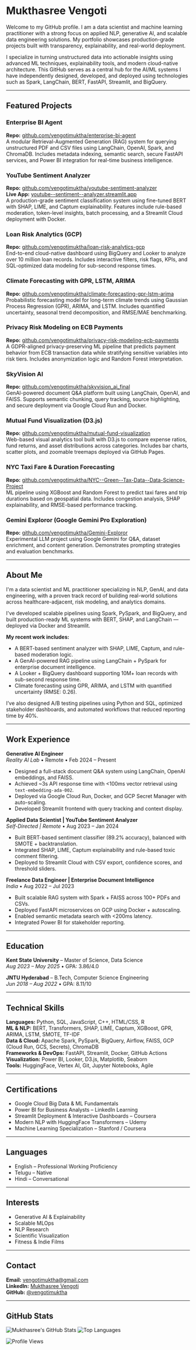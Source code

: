# Mukthasree Vengoti

Welcome to my GitHub profile. I am a data scientist and machine learning practitioner with a strong focus on applied NLP, generative AI, and scalable data engineering solutions. My portfolio showcases production-grade projects built with transparency, explainability, and real-world deployment.

I specialize in turning unstructured data into actionable insights using advanced ML techniques, explainability tools, and modern cloud-native architecture. This GitHub serves as a central hub for the AI/ML systems I have independently designed, developed, and deployed using technologies such as Spark, LangChain, BERT, FastAPI, Streamlit, and BigQuery.

---

##  Featured Projects

###  Enterprise BI Agent
**Repo:** [github.com/vengotimuktha/enterprise-bi-agent](https://github.com/vengotimuktha/enterprise-bi-agent)  
A modular Retrieval-Augmented Generation (RAG) system for querying unstructured PDF and CSV files using LangChain, OpenAI, Spark, and ChromaDB. Includes metadata indexing, semantic search, secure FastAPI services, and Power BI integration for real-time business intelligence.

###  YouTube Sentiment Analyzer
**Repo:** [github.com/vengotimuktha/youtube-sentiment-analyzer](https://github.com/vengotimuktha/youtube-sentiment-analyzer)  
**Live App:** [youtube--sentiment--analyzer.streamlit.app](https://youtube--sentiment--analyzer.streamlit.app)  
A production-grade sentiment classification system using fine-tuned BERT with SHAP, LIME, and Captum explainability. Features include rule-based moderation, token-level insights, batch processing, and a Streamlit Cloud deployment with Docker.

### Loan Risk Analytics (GCP)
**Repo:** [github.com/vengotimuktha/loan-risk-analytics-gcp](https://github.com/vengotimuktha/loan-risk-analytics-gcp)  
End-to-end cloud-native dashboard using BigQuery and Looker to analyze over 10 million loan records. Includes interactive filters, risk flags, KPIs, and SQL-optimized data modeling for sub-second response times.

###  Climate Forecasting with GPR, LSTM, ARIMA
**Repo:** [github.com/vengotimuktha/climate-forecasting-gpr-lstm-arima](https://github.com/vengotimuktha/climate-forecasting-gpr-lstm-arima)  
Probabilistic forecasting model for long-term climate trends using Gaussian Process Regression (GPR), ARIMA, and LSTM. Includes quantified uncertainty, seasonal trend decomposition, and RMSE/MAE benchmarking.

###  Privacy Risk Modeling on ECB Payments
**Repo:** [github.com/vengotimuktha/privacy-risk-modeling-ecb-payments](https://github.com/vengotimuktha/privacy-risk-modeling-ecb-payments)  
A GDPR-aligned privacy-preserving ML pipeline that predicts payment behavior from ECB transaction data while stratifying sensitive variables into risk tiers. Includes anonymization logic and Random Forest interpretation.

###  SkyVision AI
**Repo:** [github.com/vengotimuktha/skyvision_ai_final](https://github.com/vengotimuktha/skyvision_ai_final)  
GenAI-powered document Q&A platform built using LangChain, OpenAI, and FAISS. Supports semantic chunking, query tracking, source highlighting, and secure deployment via Google Cloud Run and Docker.

###  Mutual Fund Visualization (D3.js)
**Repo:** [github.com/vengotimuktha/mutual-fund-visualization](https://github.com/vengotimuktha/mutual-fund-visualization)  
Web-based visual analytics tool built with D3.js to compare expense ratios, fund returns, and asset distributions across categories. Includes bar charts, scatter plots, and zoomable treemaps deployed via GitHub Pages.

###  NYC Taxi Fare & Duration Forecasting
**Repo:** [github.com/vengotimuktha/NYC--Green--Tax-Data--Data-Science-Project](https://github.com/vengotimuktha/NYC--Green--Tax-Data--Data-Science-Project)  
ML pipeline using XGBoost and Random Forest to predict taxi fares and trip durations based on geospatial data. Includes congestion analysis, SHAP explainability, and RMSE-based performance tracking.

###  Gemini Exploror (Google Gemini Pro Exploration)
**Repo:** [github.com/vengotimuktha/Gemini-Exploror](https://github.com/vengotimuktha/Gemini-Exploror)  
Experimental LLM project using Google Gemini for Q&A, dataset enrichment, and content generation. Demonstrates prompting strategies and evaluation benchmarks.

---

##  About Me

I'm a data scientist and ML practitioner specializing in NLP, GenAI, and data engineering, with a proven track record of building real-world solutions across healthcare-adjacent, risk modeling, and analytics domains.

I've developed scalable pipelines using Spark, PySpark, and BigQuery, and built production-ready ML systems with BERT, SHAP, and LangChain — deployed via Docker and Streamlit.

**My recent work includes:**
- A BERT-based sentiment analyzer with SHAP, LIME, Captum, and rule-based moderation logic.
- A GenAI-powered RAG pipeline using LangChain + PySpark for enterprise document intelligence.
- A Looker + BigQuery dashboard supporting 10M+ loan records with sub-second response time.
- Climate forecasting using GPR, ARIMA, and LSTM with quantified uncertainty (RMSE: 0.26).

I’ve also designed A/B testing pipelines using Python and SQL, optimized stakeholder dashboards, and automated workflows that reduced reporting time by 40%.

---

##  Work Experience

**Generative AI Engineer**  
_Reality AI Lab_ • Remote • Feb 2024 – Present  
- Designed a full-stack document Q&A system using LangChain, OpenAI embeddings, and FAISS.  
- Achieved ~3s API response time with <100ms vector retrieval using `text-embedding-ada-002`.  
- Deployed via Google Cloud Run, Docker, and GCP Secret Manager with auto-scaling.  
- Developed Streamlit frontend with query tracking and context display.

**Applied Data Scientist | YouTube Sentiment Analyzer**  
_Self-Directed | Remote_ • Aug 2023 – Jan 2024  
- Built BERT-based sentiment classifier (89.2% accuracy), balanced with SMOTE + backtranslation.  
- Integrated SHAP, LIME, Captum explainability and rule-based toxic comment filtering.  
- Deployed to Streamlit Cloud with CSV export, confidence scores, and threshold sliders.

**Freelance Data Engineer | Enterprise Document Intelligence**  
_India_ • Aug 2022 – Jul 2023  
- Built scalable RAG system with Spark + FAISS across 100+ PDFs and CSVs.  
- Deployed FastAPI microservices on GCP using Docker + autoscaling.  
- Enabled semantic metadata search with <200ms latency.  
- Integrated Power BI for stakeholder reporting.

---

##  Education

**Kent State University** – Master of Science, Data Science  
_Aug 2023 – May 2025_ • GPA: 3.86/4.0  

**JNTU Hyderabad** – B.Tech, Computer Science Engineering  
_Jun 2018 – Aug 2022_ • GPA: 8.11/10  

---

##  Technical Skills

**Languages:** Python, SQL, JavaScript, C++, HTML/CSS, R  
**ML & NLP:** BERT, Transformers, SHAP, LIME, Captum, XGBoost, GPR, ARIMA, LSTM, SMOTE, TF-IDF  
**Data & Cloud:** Apache Spark, PySpark, BigQuery, Airflow, FAISS, GCP (Cloud Run, GCS, Secrets), ChromaDB  
**Frameworks & DevOps:** FastAPI, Streamlit, Docker, GitHub Actions  
**Visualization:** Power BI, Looker, D3.js, Matplotlib, Seaborn  
**Tools:** HuggingFace, Vertex AI, Git, Jupyter Notebooks, Agile  

---

##  Certifications

- Google Cloud Big Data & ML Fundamentals  
- Power BI for Business Analysts – LinkedIn Learning  
- Streamlit Deployment & Interactive Dashboards – Coursera  
- Modern NLP with HuggingFace Transformers – Udemy  
- Machine Learning Specialization – Stanford / Coursera  

---

##  Languages

- English – Professional Working Proficiency  
- Telugu – Native  
- Hindi – Conversational  

---

##  Interests

- Generative AI & Explainability  
- Scalable MLOps  
- NLP Research  
- Scientific Visualization  
- Fitness & Indie Films  

---

##  Contact

**Email:** vengotimuktha@gmail.com  
**LinkedIn:** [Mukthasree Vengoti](https://www.linkedin.com/in/mukthasree-vengoti/)  
**GitHub:** [@vengotimuktha](https://github.com/vengotimuktha)

---


##  GitHub Stats

![Mukthasree's GitHub Stats](https://github-readme-stats.vercel.app/api?username=vengotimuktha&show_icons=true&theme=default)
![Top Languages](https://github-readme-stats.vercel.app/api/top-langs/?username=vengotimuktha&layout=compact)

<!-- Optional Profile View Counter -->
![Profile Views](https://komarev.com/ghpvc/?username=vengotimuktha&color=blue)
